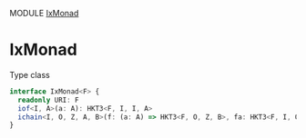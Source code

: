 MODULE [IxMonad](https://github.com/gcanti/fp-ts/blob/master/src/IxMonad.ts)
# IxMonad
Type class
```ts
interface IxMonad<F> {
  readonly URI: F
  iof<I, A>(a: A): HKT3<F, I, I, A>
  ichain<I, O, Z, A, B>(f: (a: A) => HKT3<F, O, Z, B>, fa: HKT3<F, I, O, A>): HKT3<F, I, Z, B>
}
```